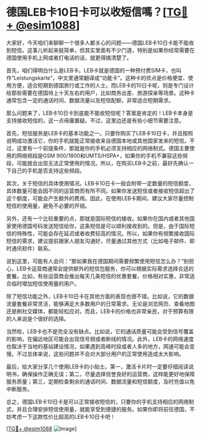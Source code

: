 # 德国LEB卡10日卡可以收短信嗎？[[TG💪+ @esim1088](https://t.me/s/esim1088)]

大家好，今天咱们来聊聊一个很多人都关心的问题——德国LEB卡10日卡能不能收到短信。这事儿听起来挺简单，但其实里面有不少门道，特别是如果你经常需要在德国使用手机上网或者打电话的话，就更得搞清楚了。

首先，咱们得明白什么是LEB卡。LEB卡就是德国的一种预付费SIM卡，也叫作“Leistungskarte”，中文里通常翻译成“功能卡”。这种卡的优点是价格便宜、使用方便，适合短期到德国旅行或工作的人士。而LEB卡的10日卡呢，则是专门设计给那些需要在德国待上十天左右的用户，比如商务出差、旅游探亲等场景。这种卡通常包含一定的通话时间、数据流量以及短信配额，非常适合短期需求。

那么问题来了，LEB卡10日卡到底能不能收短信呢？答案是肯定的！LEB卡本身是支持接收短信的，这一点毋庸置疑。不过，这里边还是有些小细节需要注意。

首先，短信服务是LEB卡的基本功能之一。只要你购买了LEB卡10日卡，并且按照说明成功激活它，你的手机就能正常接收来自德国本地或其他国家发来的短信。不过，这里有一个前提条件，那就是你的手机必须支持相应的网络制式。德国主要使用的网络频段是GSM 900/1800和UMTS/HSPA+，如果你的手机不兼容这些频段，可能就会出现无法正常使用的情况。所以，在购买LEB卡之前，最好先确认一下自己的手机是否支持这些频段。

其次，关于短信的具体使用情况。LEB卡10日卡一般会附带一定数量的短信额度，具体数量可能会因不同的运营商而有所不同。如果你发送短信或者接收短信超出了这个额度，可能会产生额外的费用。因此，在使用LEB卡期间，建议大家尽量控制短信的使用量，避免不必要的开销。

另外，还有一个比较重要的点，那就是国际短信的接收。如果你在国内或者其他国家使用德国号码发送短信给你，这条短信是可以顺利接收到的。但是，由于国际短信的特殊性，可能会存在延迟或者收费较高的情况。所以，如果你有频繁接收国际短信的需求，建议提前跟家人朋友沟通好，尽量通过其他方式（比如电子邮件、即时通讯软件）联系。

说到这里，可能有人会问：“那如果我在德国期间需要频繁使用短信怎么办？”别担心，LEB卡运营商通常会提供额外的短信包服务，你可以根据实际需求选择合适的套餐。比如，有些运营商会推出每天几条短信的优惠套餐，价格相对实惠，非常适合临时增加短信使用量的用户。

除了短信功能之外，LEB卡10日卡在其他方面的表现也很不错。比如说，它的数据流量套餐非常灵活，能够满足大多数用户的日常需求。无论是浏览网页、查看地图还是刷社交媒体，都能轻松应对。而且，LEB卡的价格也非常亲民，对于预算有限的人来说是个很好的选择。

当然啦，LEB卡也不是完全没有缺点。比如说，它的通话质量可能会受到信号覆盖的影响，在偏远地区可能会出现信号弱或者断线的情况。此外，LEB卡的网络速度也取决于当地的基站建设情况，如果遇到高峰时段或者人多的地方，网速可能会变慢。不过总体来说，这些问题并不会对大部分用户的正常使用造成太大影响。

最后，给大家分享几个使用LEB卡的小贴士。第一，激活卡片时一定要仔细阅读说明书，确保操作正确无误；第二，尽量选择信誉良好的运营商，这样能更好地保障服务质量；第三，定期检查剩余的通话时间、数据流量和短信额度，及时充值以免中断服务。

总之，德国LEB卡10日卡是可以正常接收短信的，只要你的手机支持相应的网络制式，并且合理安排短信使用量，就能享受到便捷的服务。如果你即将前往德国，不妨考虑一下这款性价比超高的LEB卡10日卡吧！

[[TG💪+ @esim1088](https://t.me/s/esim1088) ![Image](https://i.postimg.cc/4NQfJmqS/Snipaste-2025-05-13-00-14-12.png)]